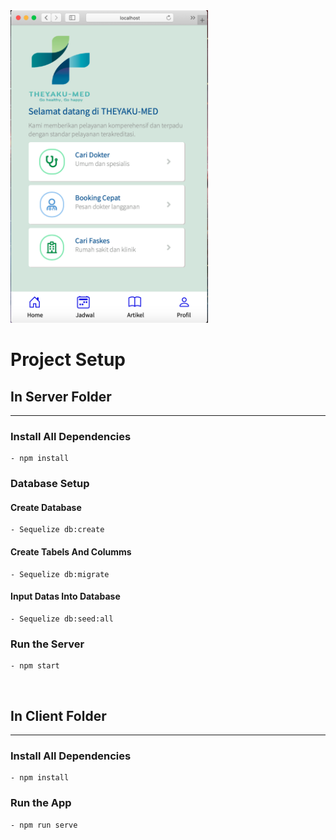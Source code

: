 <img style="height: 500px" src="./client/src/img/Apps.png">

# Project Setup

## In Server Folder

<hr>

### Install All Dependencies

```
- npm install
```

### Database Setup

#### Create Database

```
- Sequelize db:create
```

#### Create Tabels And Columms

```
- Sequelize db:migrate
```

#### Input Datas Into Database

```
- Sequelize db:seed:all
```

### Run the Server

```
- npm start
```

<br>

## In Client Folder

<hr>

### Install All Dependencies

```
- npm install
```

### Run the App

```
- npm run serve
```

<br>
<br>
